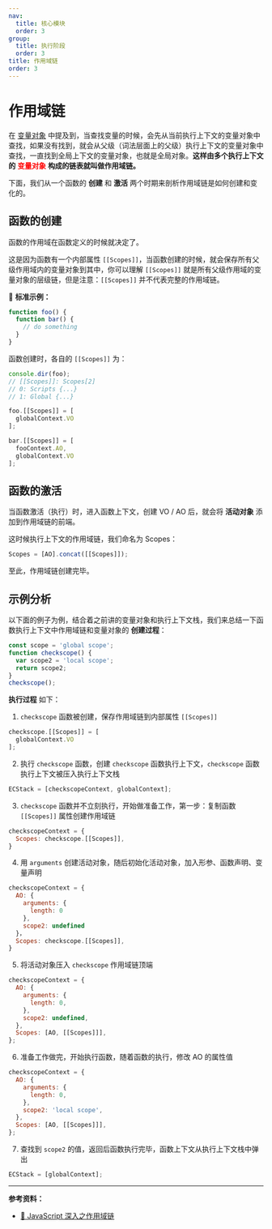 ```yaml
---
nav:
  title: 核心模块
  order: 3
group:
  title: 执行阶段
  order: 3
title: 作用域链
order: 3
---
```


# 作用域链

在 [变量对象](./variable-object) 中提及到，当查找变量的时候，会先从当前执行上下文的变量对象中查找，如果没有找到，就会从父级（词法层面上的父级）执行上下文的变量对象中查找，一直找到全局上下文的变量对象，也就是全局对象。**这样由多个执行上下文的** <strong style="color: red;">变量对象</strong> **构成的链表就叫做作用域链。**

下面，我们从一个函数的 **创建** 和 **激活** 两个时期来剖析作用域链是如何创建和变化的。

## 函数的创建

函数的作用域在函数定义的时候就决定了。

这是因为函数有一个内部属性 `[[Scopes]]`，当函数创建的时候，就会保存所有父级作用域内的变量对象到其中，你可以理解 `[[Scopes]]` 就是所有父级作用域的变量对象的层级链，但是注意：`[[Scopes]]` 并不代表完整的作用域链。

🌰 **标准示例：**

```js
function foo() {
  function bar() {
    // do something
  }
}
```

函数创建时，各自的 `[[Scopes]]` 为：

```js
console.dir(foo);
// [[Scopes]]: Scopes[2]
// 0: Scripts {...}
// 1: Global {...}

foo.[[Scopes]] = [
  globalContext.VO
];

bar.[[Scopes]] = [
  fooContext.AO,
  globalContext.VO
];
```

## 函数的激活

当函数激活（执行）时，进入函数上下文，创建 VO / AO 后，就会将 **活动对象** 添加到作用域链的前端。

这时候执行上下文的作用域链，我们命名为 Scopes：

```js
Scopes = [AO].concat([[Scopes]]);
```

至此，作用域链创建完毕。

## 示例分析

以下面的例子为例，结合着之前讲的变量对象和执行上下文栈，我们来总结一下函数执行上下文中作用域链和变量对象的 **创建过程**：

```js
const scope = 'global scope';
function checkscope() {
  var scope2 = 'local scope';
  return scope2;
}
checkscope();
```

**执行过程** 如下：

1. `checkscope` 函数被创建，保存作用域链到内部属性 `[[Scopes]]`

```js
checkscope.[[Scopes]] = [
  globalContext.VO
];
```

2. 执行 `checkscope` 函数，创建 `checkscope` 函数执行上下文，`checkscope` 函数执行上下文被压入执行上下文栈

```js
ECStack = [checkscopeContext, globalContext];
```

3. `checkscope` 函数并不立刻执行，开始做准备工作，第一步：复制函数 `[[Scopes]]` 属性创建作用域链

```js
checkscopeContext = {
  Scopes: checkscope.[[Scopes]],
}
```

4. 用 `arguments` 创建活动对象，随后初始化活动对象，加入形参、函数声明、变量声明

```js
checkscopeContext = {
  AO: {
    arguments: {
      length: 0
    },
    scope2: undefined
  }，
  Scopes: checkscope.[[Scopes]],
}
```

5. 将活动对象压入 `checkscope` 作用域链顶端

```js
checkscopeContext = {
  AO: {
    arguments: {
      length: 0,
    },
    scope2: undefined,
  },
  Scopes: [AO, [[Scopes]]],
};
```

6. 准备工作做完，开始执行函数，随着函数的执行，修改 AO 的属性值

```js
checkscopeContext = {
  AO: {
    arguments: {
      length: 0,
    },
    scope2: 'local scope',
  },
  Scopes: [AO, [[Scopes]]],
};
```

7. 查找到 `scope2` 的值，返回后函数执行完毕，函数上下文从执行上下文栈中弹出

```js
ECStack = [globalContext];
```

---

**参考资料：**

- [📝 JavaScript 深入之作用域链](https://github.com/mqyqingfeng/Blog/issues/6)
